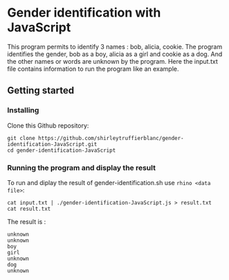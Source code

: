 # Gender identification with JavaScript
This program permits to identify 3 names : bob, alicia, cookie. The program identifies the gender, bob as a boy, alicia as a girl and cookie as a dog. And the other names or words are unknown by the program.
Here the input.txt file contains information to run the program like an example.

## Getting started
### Installing 

Clone this Github repository:
```
git clone https://github.com/shirleytruffierblanc/gender-identification-JavaScript.git
cd gender-identification-JavaScript
```

### Running the program and display the result

To run and diplay the result of gender-identification.sh use `rhino <data file>`:

```
cat input.txt | ./gender-identification-JavaScript.js > result.txt
cat result.txt
```
The result is : 
```
unknown
unknown
boy
girl
unknown
dog
unknown
```

